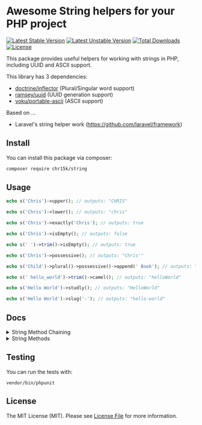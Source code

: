 # Awesome String helpers for your PHP project

[![Latest Stable Version](https://poser.pugx.org/chr15k/string/v)](//packagist.org/packages/chr15k/string) [![Latest Unstable Version](https://poser.pugx.org/chr15k/string/v/unstable)](//packagist.org/packages/chr15k/string) [![Total Downloads](https://poser.pugx.org/chr15k/string/downloads)](//packagist.org/packages/chr15k/string) [![License](https://poser.pugx.org/chr15k/string/license)](//packagist.org/packages/chr15k/string)

This package provides useful helpers for working with strings in PHP, including UUID and ASCII support.

This library has 3 dependencies:

- [doctrine/inflector](https://github.com/doctrine/inflector) (Plural/Singular word support)
- [ramsey/uuid](https://github.com/ramsey/uuid) (UUID generation support)
- [voku/portable-ascii](https://github.com/voku/portable-ascii) (ASCII support)

Based on ...

- Laravel's string helper work (https://github.com/laravel/framework)

## Install
You can install this package via composer:

```bash
composer require chr15k/string
```

## Usage
```php
echo s('Chris')->upper(); // outputs: "CHRIS"

echo s('Chris')->lower(); // outputs: "chris"

echo s('Chris')->exactly('Chris'); // outputs: true

echo s('Chris')->isEmpty(); // outputs: false

echo s(' ')->trim()->isEmpty(); // outputs: true

echo s('Chris')->possessive(); // outputs: "Chris'"

echo s('Child')->plural()->possessive()->append(' Book'); // outputs: "Children's Book"

echo s(' hello_world')->trim()->camel(); // outputs: "helloWorld"

echo s('Hello World')->studly(); // outputs: "HelloWorld"

echo s('Hello World')->slug('-'); // outputs: "hello-world"
```

## Docs

<details>
  <summary>String Method Chaining</summary>
<p></p>

```
Chain multiple string operations together using the s() helper.
```
 
- [after](#after2)
- [afterLast](#afterLast2)
- [append](#append2)
- [ascii](#ascii2)
- [basename](#basename2)
- [before](#before2)
- [beforeLast](#beforeLast2)
- [camel](#camel2)
- [contains](#contains2)
- [containsAll](#containsAll2)
- [dirname](#dirname2)
- [endsWith](#endsWith2)
- [exactly](#exactly2)
- [explode](#explode2)
- [finish](#finish2)
- [isAscii](#isAscii2)
- [isEmpty](#isEmpty2)
- [isNotEmpty](#isNotEmpty2)
- [kebab](#kebab2)
- [length](#length2)
- [limit](#limit2)
- [lower](#lower2)
- [ltrim](#ltrim2)
- [match](#match2)
- [plural](#plural2)
- [possessive](#possessive2)
- [prepend](#prepend2)
- [replace](#replace2)
- [replaceArray](#replaceArray2)
- [replaceFirst](#replaceFirst2)
- [replaceLast](#replaceLast2)
- [rtrim](#rtrim2)
- [singular](#singular2)
- [slug](#slug2)
- [snake](#snake2)
- [split](#split2)
- [start](#start2)
- [startsWith](#startsWith2)
- [studly](#studly2)
- [substr](#substr2)
- [title](#title2)
- [trim](#trim2)
- [ucfirst](#ucfirst2)
- [upper](#upper2)
- [whenEmpty](#whenEmpty2)
- [words](#words2)

### <a id="after2"></a>after
```php
$slice = s('This is my name')->after('This is');

// ' my name'
```

### <a id="afterLast2"></a>afterLast
```php
$slice = s('App\Controllers\Controller')->afterLast('\\');

// 'Controller'
```

### <a id="append2"></a>append
```php
$string = s('Hello')->append(' there!');

// 'Hello there!'
```

### <a id="ascii2"></a>ascii
Transliterate the string to an ASCII value:
```php
$string = s('ü')->ascii();

// 'u'
```

### <a id="basename2"></a>basename
```php
$string = s('/foo/bar/baz')->basename();

// 'baz'

// If needed, you may provide an "extension" that will be removed from the trailing component:
$string = s('/foo/bar/baz.jpg')->basename('.jpg');

// 'baz'
```

### <a id="before2"></a>before
```php
$slice = s('This is my name')->before('my name');

// 'This is '
```

### <a id="beforeLast2"></a>beforeLast
```php
$slice = s('This is my name')->beforeLast('is');

// 'This '
```

### <a id="camel2"></a>camel
```php
$converted = s('foo_bar')->camel();

// fooBar
```

### <a id="contains2"></a>contains
```php
$contains = s('This is my name')->contains('my');

// true

// You can also pass an array:
$contains = s('This is my name')->contains(['my', 'foo']);

// true
```

### <a id="containsAll2"></a>containsAll
```php
$containsAll = s('This is my name')->containsAll(['my', 'name']);

// true
```

### <a id="dirname2"></a>dirname
```php
$string = s('/foo/bar/baz')->dirname();

// '/foo/bar'

// Optionally pass directory levels as second argument:
$string = s('/foo/bar/baz')->dirname(2);

// '/foo'
```

### <a id="endsWith2"></a>endsWith
```php
$result = s('This is my name')->endsWith('name');

// true

// You can also pass an array
$result = s('This is my name')->endsWith(['name', 'foo']);

// true

$result = s('This is my name')->endsWith(['this', 'foo']);

// false
```

### <a id="exactly2"></a>exactly
```php
$result = s('Chris')->exactly('Chris');

// true

$result = s(' Chris')->exactly('Chris');

// false

$result = s('Chris')->exactly('chris');

// false
```

### <a id="explode2"></a>explode
```php
$collection = s('foo bar baz')->explode(' ');

// ['foo', 'bar', 'baz']
```

### <a id="finish2"></a>finish
```php
$adjusted = s('this/string')->finish('/');

// this/string/

$adjusted = s('this/string/')->finish('/');

// this/string/
```

### <a id="isAscii2"></a>isAscii
```php
$result = s('Chris')->isAscii();

// true

$result = s('ü')->isAscii();

// false
```

### <a id="isEmpty2"></a>isEmpty
```php
$result = s('  ')->trim()->isEmpty();

// true

$result = s('Chris')->trim()->isEmpty();

// false
```

### <a id="isNotEmpty2"></a>isNotEmpty
```php
$result = s('  ')->trim()->isNotEmpty();

// false

$result = s('Chris')->trim()->isNotEmpty();

// true
```

### <a id="kebab2"></a>kebab
```php
$converted = s('fooBar')->kebab();

// foo-bar
```

### <a id="length2"></a>length
```php
$length = s('Chris')->length();

// 5
```

### <a id="limit2"></a>limit
```php
$truncated = s('The quick brown fox jumps over the lazy dog')->limit(20);

// The quick brown fox...

// pass second argument to append something other than '...'
$truncated = s('The quick brown fox jumps over the lazy dog')->limit(20, ' (...)');

// The quick brown fox (...)
```

### <a id="lower2"></a>lower
```php
$result = s('CHRIS')->lower();

// 'chris'
```

### <a id="ltrim2"></a>ltrim
```php
$string = s('  Chris  ')->ltrim();

// 'Chris  '

$string = s('/Chris/')->ltrim('/');

// 'Chris/'
```

### <a id="match2"></a>match
```php
$result = s('foo bar')->match('/bar/');

// 'bar'

$result = s('foo bar')->match('/foo (.*)/');

// 'bar'
```

### <a id="plural2"></a>plural
```php
$plural = s('car')->plural();

// cars

$plural = s('child')->plural();

// children

// Pass second argument as a count to determine singular or plural form of a string:
$plural = s('child')->plural(2);

// children

$plural = s('child')->plural(1);

// child
```

### <a id="possessive2"></a>possessive
```php
$possessive = s('Chris')->possessive();

// Chris'

$possessive = s('David')->possessive();

// David's

$possessive = s('it')->possessive();

// its
```

### <a id="prepend2"></a>prepend
```php
$string = s('World')->prepend('Hello ');

// Hello World
```

### <a id="replace2"></a>replace
```php
$replaced = s('Hello World')->replace('World', 'Chris');

// Hello Chris
```

### <a id="replaceArray2"></a>replaceArray
```php
$string = 'The event will take place between ? and ?';

$replaced = s($string)->replaceArray('?', ['8:30', '9:00']);

// The event will take place between 8:30 and 9:00
```

### <a id="replaceFirst2"></a>replaceFirst
```php
$replaced = s('the quick brown fox jumps over the lazy dog')->replaceFirst('the', 'a');

// a quick brown fox jumps over the lazy dog
```

### <a id="replaceLast2"></a>replaceLast
```php
$replaced = s('the quick brown fox jumps over the lazy dog')->replaceLast('the', 'a');

// the quick brown fox jumps over a lazy dog
```

### <a id="rtrim2"></a>rtrim
```php
$string = s('  Chris  ')->rtrim();

// '  Chris'

$string = s('/Chris/')->rtrim('/');

// '/Chris'
```

### <a id="singular2"></a>singular
```php
$singular = s('cars')->singular();

// car

$singular = s('children')->singular();

// child
```

### <a id="slug2"></a>slug
```php
$slug = s('Hello World')->slug('-');

// hello-world
```

### <a id="snake2"></a>snake
```php
$converted = s('fooBar')->snake();

// foo_bar
```

### <a id="split2"></a>split
```php
$segments = s('one, two, three')->split('/[\s,]+/');

// collect(["one", "two", "three"])
```

### <a id="start2"></a>start
```php
$adjusted = s('this/string')->start('/');

// /this/string

$adjusted = s('/this/string')->start('/');

// /this/string
```

### <a id="startsWith2"></a>startsWith
```php
$result = s('This is my name')->startsWith('This');

// true
```

### <a id="studly2"></a>studly
```php
$converted = s('foo_bar')->studly();

// FooBar
```

### <a id="substr2"></a>substr
```php
$string = s('Hello World')->substr(6);

// World

$string = s('Hello World')->substr(6, 3);

// Wo
```

### <a id="title2"></a>title
```php
$converted = s('a nice title uses the correct case')->title();

// A Nice Title Uses The Correct Case
```

### <a id="trim2"></a>trim
```php
$string = s('  Chris  ')->trim();

// 'Chris'

$string = s('/Chris/')->trim('/');

// 'Chris'
```

### <a id="ucfirst2"></a>ucfirst
```php
$string = s('foo bar')->ucfirst();

// Foo bar
```

### <a id="upper2"></a>upper
```php
$adjusted = s('chris')->upper();

// CHRIS
```

### <a id="whenEmpty2"></a>whenEmpty
The whenEmpty method invokes the given Closure if the string is empty:
```php
$string = s('  ')->whenEmpty(function ($string) {
    return $string->trim()->prepend('Chris');
});

// 'Chris'
```

### <a id="words2"></a>words
```php
$string = s('Perfectly balanced, as all things should be.')->words(3, ' >>>');

// Perfectly balanced, as >>>
```
</details>

<details>
  <summary>String Methods</summary>
    <p></p>

- [after](#after)
- [afterLast](#afterLast)
- [before](#before)
- [camel](#camel)
- [contains](#contains)
- [containsAll](#containsAll)
- [endsWith](#endsWith)
- [finish](#finish)
- [isAscii](#isAscii)
- [isUuid](#isUuid)
- [kebab](#kebab)
- [length](#length)
- [limit](#limit)
- [lower](#lower)
- [match](#match)
- [orderedUuid](#orderedUuid)
- [plural](#plural)
- [possessive](#possessive)
- [random](#random)
- [replaceArray](#replaceArray)
- [replaceFirst](#replaceFirst)
- [replaceLast](#replaceLast)
- [singular](#singular)
- [slug](#slug)
- [snake](#snake)
- [start](#start)
- [startsWith](#startsWith)
- [studly](#studly)
- [title](#title)
- [ucfirst](#ucfirst)
- [upper](#upper)
- [uuid](#uuid)
- [words](#words)

### <a id="after"></a>Str::after()
```php
$slice = Str::after('This is my name', 'This is');

// ' my name'
```

### <a id="afterLast"></a>Str::afterLast()
```php
$slice = Str::afterLast('App\Controllers\Controller', '\\');

// 'Controller'
```

### <a id="before"></a>Str::before()
```php
$slice = Str::before('This is my name', 'my name');

// 'This is '
```

### <a id="camel"></a>Str::camel()
```php
$converted = Str::camel('foo_bar')

// fooBar
```

### <a id="contains"></a>Str::contains()
```php
$contains = Str::contains('This is my name', 'my');

// true
```

### <a id="containsAll"></a>Str::containsAll()
```php
$containsAll = Str::containsAll('This is my name', ['my', 'name']);

// true
```

### <a id="endsWith"></a>Str::endsWith()
```php
$result = Str::endsWith('This is my name', 'name');

// true
```

### <a id="finish"></a>Str::finish()
```php
$adjusted = Str::finish('this/string', '/');

// this/string/

$adjusted = Str::finish('this/string/', '/');

// this/string/
```

### <a id="isAscii"></a>Str::isAscii()
```php
$isAscii = Str::isAscii('Chris');

// true

$isAscii = Str::isAscii('ü');

// false
```

### <a id="isUuid"></a>Str::isUuid()
```php
$isUuid = Str::isUuid('a0a2a2d2-0b87-4a18-83f2-2529882be2de');

// true

$isUuid = Str::isUuid('chris');

// false
```

### <a id="kebab"></a>Str::kebab()
```php
$converted = Str::kebab('fooBar');

// foo-bar
```

### <a id="length"></a>Str::length()
```php
$length = Str::length('Chris');

// 5
```

### <a id="limit"></a>Str::limit()
```php
$truncated = Str::limit('The quick brown fox jumps over the lazy dog', 20);

// The quick brown fox...
```

### <a id="lower"></a>Str::lower()
```php
$lower = Str::lower('CHRIS');

// chris
```

### <a id="match"></a>Str::match()
```php
$matches = Str::match('foo*', 'foobar');

// true

$matches = Str::match('baz*', 'foobar');

// false
```

### <a id="orderedUuid"></a>Str::orderedUuid()
The Str::orderedUuid() method generates a "timestamp first" UUID that may be efficiently stored in an indexed database column.
```php
$orderedUuid = Str::orderedUuid();

// 90f81d6c-b4f6-4b03-a82d-800058a21705
```

### <a id="plural"></a>Str::plural()
```php
$plural = Str::plural('bus');

// buses

$plural = Str::plural('child');

// children


// Pass second argument to retrieve the singular or plural form of the string...

$plural = Str::plural('child', 2);

// children

$plural = Str::plural('child', 1);

// child
```

### <a id="possessive"></a>Str::possessive()
```php
$possessive = Str::possessive('Chris');

// Chris'

$possessive = Str::possessive('David');

// David's

$possessive = Str::possessive('it');

// its
```

### <a id="random"></a>Str::random()
```php
$random = Str::random(40);

// odkX5tWGo3tb8hlNgdoVPjHxZR8xRzii1uFT1cxa
```

### <a id="replaceArray"></a>Str::replaceArray()
```php
$string = 'The event will take place between ? and ?';

$replaced = Str::replaceArray('?', ['8:30', '9:00'], $string);

// The event will take place between 8:30 and 9:00
```

### <a id="replaceFirst"></a>Str::replaceFirst()
```php
$replaced = Str::replaceFirst('the', 'a', 'the quick brown fox jumps over the lazy dog');

// a quick brown fox jumps over the lazy dog
```

### <a id="replaceLast"></a>Str::replaceLast()
```php
$replaced = Str::replaceLast('the', 'a', 'the quick brown fox jumps over the lazy dog');

// the quick brown fox jumps over a lazy dog
```

### <a id="singular"></a>Str::singular()
```php
$singular = Str::singular('cars');

// car

$singular = Str::singular('children');

// child
```

### <a id="slug"></a>Str::slug()
```php
$slug = Str::slug('Chris The Coder', '-');

// chris-the-coder
```

### <a id="snake"></a>Str::snake()
```php
$converted = Str::snake('fooBar');

// foo_bar
```

### <a id="start"></a>Str::start()
```php
$adjusted = Str::start('this/string', '/');

// /this/string

$adjusted = Str::start('/this/string', '/');

// /this/string
```

### <a id="startsWith"></a>Str::startsWith()
```php
$result = Str::startsWith('This is my name', 'This');

// true
```

### <a id="studly"></a>Str::studly()
```php
$converted = Str::studly('foo_bar');

// FooBar
```

### <a id="title"></a>Str::title()
```php
$converted = Str::title('a nice title uses the correct case');

// A Nice Title Uses The Correct Case
```

### <a id="ucfirst"></a>Str::ucfirst()
```php
$string = Str::ucfirst('foo bar');

// Foo bar
```

### <a id="upper"></a>Str::upper()
```php
$string = Str::upper('chris');

// CHRIS
```

### <a id="uuid"></a>Str::uuid()
```php
$uuid = Str::uuid();

// 0b1a9d6f-e2c7-489d-93f9-331108ebc314
```

### <a id="words"></a>Str::words()
```php
return Str::words('Perfectly balanced, as all things should be.', 3, ' >>>');

// Perfectly balanced, as >>>
```
</details>

## Testing
You can run the tests with:

```
vendor/bin/phpunit
```

## License
The MIT License (MIT). Please see [License File](https://github.com/chr15k/string/blob/master/LICENSE.md) for more information.